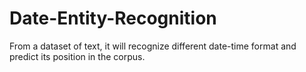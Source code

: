 # Date-Entity-Recognition
From a dataset of text, it will recognize different date-time format and predict its position in the corpus. 
